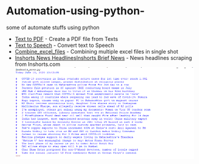 # Automation-using-python-
some of automate stuffs using python

- [Text to PDF](https://github.com/vpdesai2020/Automation-using-python-/blob/master/Text_to_pdf.py)  - Create a PDF file from Texts
- [Text to Speech](https://github.com/vpdesai2020/Automation-using-python-/blob/master/Text_to_speech.py)  - Convert text to Speech
- [Combine_excel_files](https://github.com/vpdesai2020/Automation-using-python-/blob/master/combine_excel_sheets.py)  - Combining multiple excel files in single shot
- [Inshorts News Headlines](https://github.com/vpdesai2020/Automation-using-python-/blob/master/Inshorts_News_scraping/Inshorts_NEWS_Headings.py)[Inshorts Brief News](https://github.com/vpdesai2020/Automation-using-python-/blob/master/Inshorts_News_scraping/Inshorts_NEWS_Headings.py)  - News headlines scraping from Inshorts.com
![image](https://github.com/vpdesai2020/Automation-using-python-/blob/master/Inshorts_News_scraping/inshorts.png )





